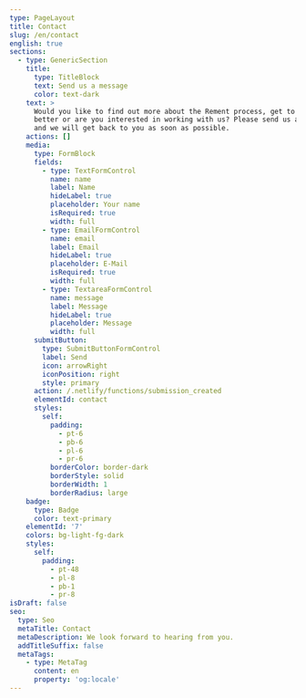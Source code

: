 ```yaml
---
type: PageLayout
title: Contact
slug: /en/contact
english: true
sections:
  - type: GenericSection
    title:
      type: TitleBlock
      text: Send us a message
      color: text-dark
    text: >
      Would you like to find out more about the Rement process, get to know us
      better or are you interested in working with us? Please send us a message
      and we will get back to you as soon as possible.
    actions: []
    media:
      type: FormBlock
      fields:
        - type: TextFormControl
          name: name
          label: Name
          hideLabel: true
          placeholder: Your name
          isRequired: true
          width: full
        - type: EmailFormControl
          name: email
          label: Email
          hideLabel: true
          placeholder: E-Mail
          isRequired: true
          width: full
        - type: TextareaFormControl
          name: message
          label: Message
          hideLabel: true
          placeholder: Message
          width: full
      submitButton:
        type: SubmitButtonFormControl
        label: Send
        icon: arrowRight
        iconPosition: right
        style: primary
      action: /.netlify/functions/submission_created
      elementId: contact
      styles:
        self:
          padding:
            - pt-6
            - pb-6
            - pl-6
            - pr-6
          borderColor: border-dark
          borderStyle: solid
          borderWidth: 1
          borderRadius: large
    badge:
      type: Badge
      color: text-primary
    elementId: '7'
    colors: bg-light-fg-dark
    styles:
      self:
        padding:
          - pt-48
          - pl-8
          - pb-1
          - pr-8
isDraft: false
seo:
  type: Seo
  metaTitle: Contact
  metaDescription: We look forward to hearing from you.
  addTitleSuffix: false
  metaTags:
    - type: MetaTag
      content: en
      property: 'og:locale'
---
```

